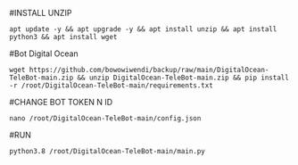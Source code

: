 
#INSTALL UNZIP
<pre><code>apt update -y && apt upgrade -y && apt install unzip && apt install python3 && apt install wget</code></pre>
#Bot Digital Ocean
<pre><code>wget https://github.com/bowowiwendi/backup/raw/main/DigitalOcean-TeleBot-main.zip && unzip DigitalOcean-TeleBot-main.zip && pip install -r /root/DigitalOcean-TeleBot-main/requirements.txt</code></pre>
#CHANGE BOT TOKEN N ID
<pre><code>nano /root/DigitalOcean-TeleBot-main/config.json</code></pre>
#RUN
<pre><code>python3.8 /root/DigitalOcean-TeleBot-main/main.py</code></pre>
